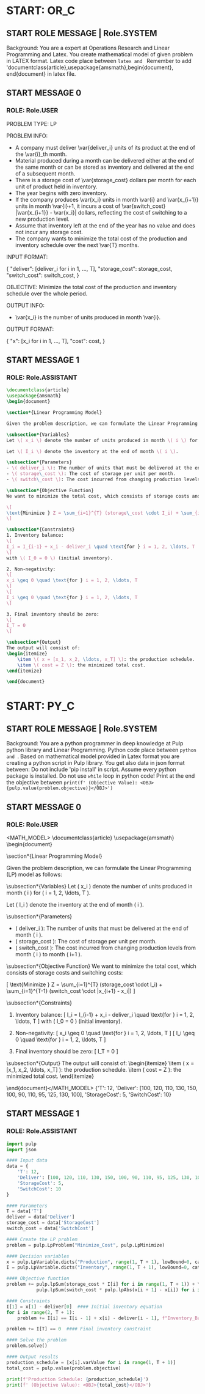 # START: OR_C 
## START ROLE MESSAGE | Role.SYSTEM 
Background: You are a expert at Operations Research and Linear Programming and Latex. You create mathematical model of given problem in LATEX format. Latex code place between ```latex and ``` Remember to add 'documentclass{article},usepackage{amsmath},begin{document}, end{document} in latex file. 
## START MESSAGE 0 
### ROLE: Role.USER
<DESCRIPTION>
PROBLEM TYPE: LP

PROBLEM INFO: 
- A company must deliver \var{deliver_i} units of its product at the end of the \var{i}_th month.
- Material produced during a month can be delivered either at the end of the same month or can be stored as inventory and delivered at the end of a subsequent month.
- There is a storage cost of \var{storage_cost} dollars per month for each unit of product held in inventory. 
- The year begins with zero inventory. 
- If the company produces \var{x_i} units in month \var{i} and \var{x_{i+1}} units in month \var{i}+1, it incurs a cost of \var{switch_cost} |\var{x_{i+1}} - \var{x_i}|  dollars, reflecting the cost of switching to a new production level. 
- Assume that inventory left at the end of the year has no value and does not incur any storage cost.
- The company wants to minimize the total cost of the production and inventory schedule over the next \var{T} months.

INPUT FORMAT: 

{
    "deliver": [deliver_i for i in 1, ..., T],
    "storage_cost": storage_cost,
    "switch_cost": switch_cost,
}

OBJECTIVE: Minimize the total cost of the production and inventory schedule over the whole period.

OUTPUT INFO:

- \var{x_i} is the number of units produced in month \var{i}.

OUTPUT FORMAT:

{
    "x": [x_i for i in 1, ..., T],
    "cost": cost,
}

</DESCRIPTION>


## START MESSAGE 1 
### ROLE: Role.ASSISTANT
```latex
\documentclass{article}
\usepackage{amsmath}
\begin{document}

\section*{Linear Programming Model}

Given the problem description, we can formulate the Linear Programming (LP) model as follows:

\subsection*{Variables}
Let \( x_i \) denote the number of units produced in month \( i \) for \( i = 1, 2, \ldots, T \).

Let \( I_i \) denote the inventory at the end of month \( i \).

\subsection*{Parameters}
- \( deliver_i \): The number of units that must be delivered at the end of month \( i \).
- \( storage\_cost \): The cost of storage per unit per month.
- \( switch\_cost \): The cost incurred from changing production levels from month \( i \) to month \( i+1 \).

\subsection*{Objective Function}
We want to minimize the total cost, which consists of storage costs and switching costs:

\[
\text{Minimize } Z = \sum_{i=1}^{T} (storage\_cost \cdot I_i) + \sum_{i=1}^{T-1} (switch\_cost \cdot |x_{i+1} - x_i|)
\]

\subsection*{Constraints}
1. Inventory balance:
\[
I_i = I_{i-1} + x_i - deliver_i \quad \text{for } i = 1, 2, \ldots, T
\]
with \( I_0 = 0 \) (initial inventory).

2. Non-negativity:
\[
x_i \geq 0 \quad \text{for } i = 1, 2, \ldots, T
\]
\[
I_i \geq 0 \quad \text{for } i = 1, 2, \ldots, T
\]

3. Final inventory should be zero:
\[
I_T = 0
\]

\subsection*{Output}
The output will consist of:
\begin{itemize}
    \item \( x = [x_1, x_2, \ldots, x_T] \): the production schedule.
    \item \( cost = Z \): the minimized total cost.
\end{itemize}

\end{document}
```

# START: PY_C 
## START ROLE MESSAGE | Role.SYSTEM 
Background: You are a python programmer in deep knowledge at Pulp python library and Linear Programming. Python code place between ```python and ```. Based on mathematical model provided in Latex format you are creating a python script in Pulp library. You get also data in json format between: <DATA></DATA> Do not include 'pip install' in script. Assume every python package is installed. Do not use `while` loop in python code! Print at the end the objective between <OBJ></OBJ> `print(f' (Objective Value): <OBJ>{pulp.value(problem.objective)}</OBJ>')` 
## START MESSAGE 0 
### ROLE: Role.USER
<MATH_MODEL>
\documentclass{article}
\usepackage{amsmath}
\begin{document}

\section*{Linear Programming Model}

Given the problem description, we can formulate the Linear Programming (LP) model as follows:

\subsection*{Variables}
Let \( x_i \) denote the number of units produced in month \( i \) for \( i = 1, 2, \ldots, T \).

Let \( I_i \) denote the inventory at the end of month \( i \).

\subsection*{Parameters}
- \( deliver_i \): The number of units that must be delivered at the end of month \( i \).
- \( storage\_cost \): The cost of storage per unit per month.
- \( switch\_cost \): The cost incurred from changing production levels from month \( i \) to month \( i+1 \).

\subsection*{Objective Function}
We want to minimize the total cost, which consists of storage costs and switching costs:

\[
\text{Minimize } Z = \sum_{i=1}^{T} (storage\_cost \cdot I_i) + \sum_{i=1}^{T-1} (switch\_cost \cdot |x_{i+1} - x_i|)
\]

\subsection*{Constraints}
1. Inventory balance:
\[
I_i = I_{i-1} + x_i - deliver_i \quad \text{for } i = 1, 2, \ldots, T
\]
with \( I_0 = 0 \) (initial inventory).

2. Non-negativity:
\[
x_i \geq 0 \quad \text{for } i = 1, 2, \ldots, T
\]
\[
I_i \geq 0 \quad \text{for } i = 1, 2, \ldots, T
\]

3. Final inventory should be zero:
\[
I_T = 0
\]

\subsection*{Output}
The output will consist of:
\begin{itemize}
    \item \( x = [x_1, x_2, \ldots, x_T] \): the production schedule.
    \item \( cost = Z \): the minimized total cost.
\end{itemize}

\end{document}</MATH_MODEL>
<DATA>
{'T': 12, 'Deliver': [100, 120, 110, 130, 150, 100, 90, 110, 95, 125, 130, 100], 'StorageCost': 5, 'SwitchCost': 10}</DATA>


## START MESSAGE 1 
### ROLE: Role.ASSISTANT
```python
import pulp
import json

#### Input data
data = {
    'T': 12,
    'Deliver': [100, 120, 110, 130, 150, 100, 90, 110, 95, 125, 130, 100],
    'StorageCost': 5,
    'SwitchCost': 10
}

#### Parameters
T = data['T']
deliver = data['Deliver']
storage_cost = data['StorageCost']
switch_cost = data['SwitchCost']

#### Create the LP problem
problem = pulp.LpProblem("Minimize_Cost", pulp.LpMinimize)

#### Decision variables
x = pulp.LpVariable.dicts("Production", range(1, T + 1), lowBound=0, cat='Continuous')
I = pulp.LpVariable.dicts("Inventory", range(1, T + 1), lowBound=0, cat='Continuous')

#### Objective function
problem += pulp.lpSum(storage_cost * I[i] for i in range(1, T + 1)) + \
           pulp.lpSum(switch_cost * pulp.lpAbs(x[i + 1] - x[i]) for i in range(1, T))

#### Constraints
I[1] = x[1] - deliver[0]  #### Initial inventory equation
for i in range(2, T + 1):
    problem += I[i] == I[i - 1] + x[i] - deliver[i - 1], f"Inventory_Balance_{i}"

problem += I[T] == 0  #### Final inventory constraint

#### Solve the problem
problem.solve()

#### Output results
production_schedule = [x[i].varValue for i in range(1, T + 1)]
total_cost = pulp.value(problem.objective)

print(f'Production Schedule: {production_schedule}')
print(f' (Objective Value): <OBJ>{total_cost}</OBJ>')
```

